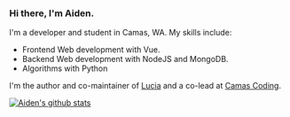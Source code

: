### Hi there, I'm Aiden.

I'm a developer and student in Camas, WA. My skills include:

- Frontend Web development with Vue.
- Backend Web development with NodeJS and MongoDB.
- Algorithms with Python

I'm the author and co-maintainer of [Lucia](https://github.com/aidenybai/lucia) and a co-lead at [Camas Coding](https://linkr.ee/camascoding).

[![Aiden's github stats](https://github-readme-stats.vercel.app/api?username=aidenybai&count_private=true&show_icons=true&include_all_commits=true&title_color=7460E1&icon_color=7460E1&hide=issues,prs)](https://aidenybai.netlify.app)
